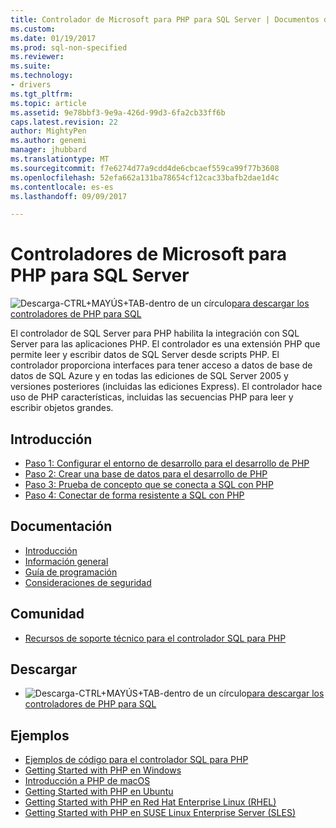 ```yaml
---
title: Controlador de Microsoft para PHP para SQL Server | Documentos de Microsoft
ms.custom: 
ms.date: 01/19/2017
ms.prod: sql-non-specified
ms.reviewer: 
ms.suite: 
ms.technology:
- drivers
ms.tgt_pltfrm: 
ms.topic: article
ms.assetid: 9e78bbf3-9e9a-426d-99d3-6fa2cb33ff6b
caps.latest.revision: 22
author: MightyPen
ms.author: genemi
manager: jhubbard
ms.translationtype: MT
ms.sourcegitcommit: f7e6274d77a9cdd4de6cbcaef559ca99f77b3608
ms.openlocfilehash: 52efa662a131ba78654cf12cac33bafb2dae1d4c
ms.contentlocale: es-es
ms.lasthandoff: 09/09/2017

---
```

# <a name="microsoft-php-driver-for-sql-server"></a>Controladores de Microsoft para PHP para SQL Server

![Descarga-CTRL+MAYÚS+TAB-dentro de un círculo](../../ssdt/media/download.png)[para descargar los controladores de PHP para SQL](../sql-connection-libraries.md#anchor-20-drivers-relational-access)

El controlador de SQL Server para PHP habilita la integración con SQL Server para las aplicaciones PHP. El controlador es una extensión PHP que permite leer y escribir datos de SQL Server desde scripts PHP. El controlador proporciona interfaces para tener acceso a datos de base de datos de SQL Azure y en todas las ediciones de SQL Server 2005 y versiones posteriores (incluidas las ediciones Express). El controlador hace uso de PHP características, incluidas las secuencias PHP para leer y escribir objetos grandes.  
  
## <a name="getting-started"></a>Introducción  
* [Paso 1: Configurar el entorno de desarrollo para el desarrollo de PHP](step-1-configure-development-environment-for-php-development.md)  
* [Paso 2: Crear una base de datos para el desarrollo de PHP](step-2-create-a-sql-database-for-php-development.md)  
* [Paso 3: Prueba de concepto que se conecta a SQL con PHP](step-3-proof-of-concept-connecting-to-sql-using-php.md)  
* [Paso 4: Conectar de forma resistente a SQL con PHP](step-4-connect-resiliently-to-sql-with-php.md)  
  
## <a name="documentation"></a>Documentación  
* [Introducción](getting-started-with-the-php-sql-driver.md)
* [Información general](overview-of-the-php-sql-driver.md)
* [Guía de programación](programming-guide-for-php-sql-driver.md) 
* [Consideraciones de seguridad](security-considerations-for-php-sql-driver.md)
  
## <a name="community"></a>Comunidad  
* [Recursos de soporte técnico para el controlador SQL para PHP](support-resources-for-the-php-sql-driver.md)
  
## <a name="download"></a>Descargar  
* ![Descarga-CTRL+MAYÚS+TAB-dentro de un círculo](../../ssdt/media/download.png)[para descargar los controladores de PHP para SQL](../sql-connection-libraries.md#anchor-20-drivers-relational-access)
  
## <a name="samples"></a>Ejemplos  
* [Ejemplos de código para el controlador SQL para PHP](code-samples-for-php-sql-driver.md)
* [Getting Started with PHP en Windows](https://www.microsoft.com/sql-server/developer-get-started/php/windows/)
* [Introducción a PHP de macOS](https://www.microsoft.com/sql-server/developer-get-started/php/mac/)
* [Getting Started with PHP en Ubuntu](https://www.microsoft.com/sql-server/developer-get-started/php/ubuntu/)
* [Getting Started with PHP en Red Hat Enterprise Linux (RHEL)](https://www.microsoft.com/sql-server/developer-get-started/php/rhel/)
* [Getting Started with PHP en SUSE Linux Enterprise Server (SLES)](https://www.microsoft.com/sql-server/developer-get-started/php/sles/)


